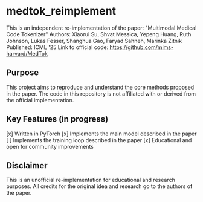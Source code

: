 # medtok_reimplement

This is an independent re-implementation of the paper:
"Multimodal Medical Code Tokenizer"
Authors: Xiaorui Su, Shvat Messica, Yepeng Huang, Ruth Johnson, Lukas Fesser, Shanghua Gao, Faryad Sahneh, Marinka Zitnik
Published: ICML '25
Link to official code: https://github.com/mims-harvard/MedTok

## Purpose
This project aims to reproduce and understand the core methods proposed in the paper. The code in this repository is not affiliated with or derived from the official implementation.

## Key Features (in progress)
[x] Written in PyTorch
[x] Implements the main model described in the paper
[ ] Implements the training loop described in the paper
[x] Educational and open for community improvements

## Disclaimer
This is an unofficial re-implementation for educational and research purposes. All credits for the original idea and research go to the authors of the paper.
